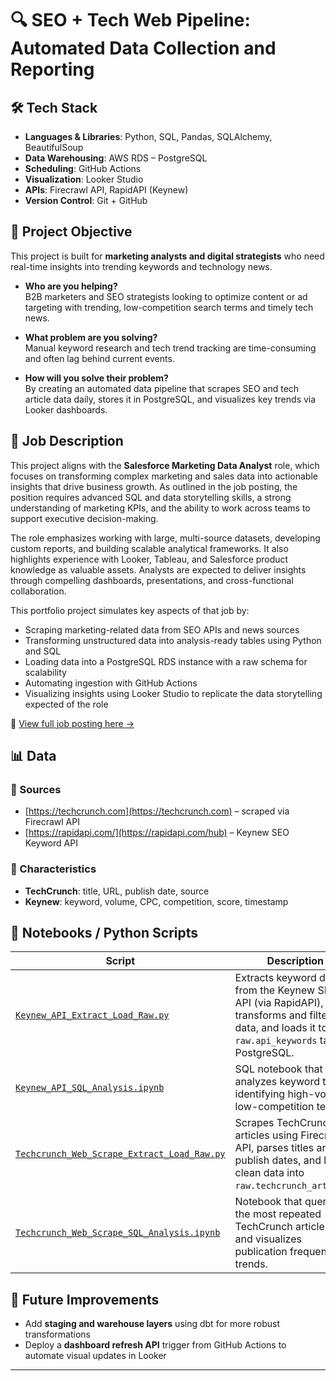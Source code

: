 # 🔍 SEO + Tech Web Pipeline: Automated Data Collection and Reporting

## 🛠️ Tech Stack

- **Languages & Libraries**: Python, SQL, Pandas, SQLAlchemy, BeautifulSoup
- **Data Warehousing**: AWS RDS – PostgreSQL
- **Scheduling**: GitHub Actions
- **Visualization**: Looker Studio
- **APIs**: Firecrawl API, RapidAPI (Keynew)
- **Version Control**: Git + GitHub

## 🎯 Project Objective

This project is built for **marketing analysts and digital strategists** who need real-time insights into trending keywords and technology news.

- **Who are you helping?**  
  B2B marketers and SEO strategists looking to optimize content or ad targeting with trending, low-competition search terms and timely tech news.
  
- **What problem are you solving?**  
  Manual keyword research and tech trend tracking are time-consuming and often lag behind current events.

- **How will you solve their problem?**  
  By creating an automated data pipeline that scrapes SEO and tech article data daily, stores it in PostgreSQL, and visualizes key trends via Looker dashboards.


## 💼 Job Description

This project aligns with the **Salesforce Marketing Data Analyst** role, which focuses on transforming complex marketing and sales data into actionable insights that drive business growth. As outlined in the job posting, the position requires advanced SQL and data storytelling skills, a strong understanding of marketing KPIs, and the ability to work across teams to support executive decision-making.

The role emphasizes working with large, multi-source datasets, developing custom reports, and building scalable analytical frameworks. It also highlights experience with Looker, Tableau, and Salesforce product knowledge as valuable assets. Analysts are expected to deliver insights through compelling dashboards, presentations, and cross-functional collaboration.

This portfolio project simulates key aspects of that job by:
- Scraping marketing-related data from SEO APIs and news sources
- Transforming unstructured data into analysis-ready tables using Python and SQL
- Loading data into a PostgreSQL RDS instance with a raw schema for scalability
- Automating ingestion with GitHub Actions
- Visualizing insights using Looker Studio to replicate the data storytelling expected of the role

📎 [View full job posting here →](proposal/Job_Description.pdf)


## 📊 Data

### 🔗 Sources
- [https://techcrunch.com](https://techcrunch.com) – scraped via Firecrawl API  
- [https://rapidapi.com/](https://rapidapi.com/hub) – Keynew SEO Keyword API  

### 📌 Characteristics
- **TechCrunch**: title, URL, publish date, source  
- **Keynew**: keyword, volume, CPC, competition, score, timestamp  

## 🧪 Notebooks / Python Scripts

| Script | Description |
|--------|-------------|
| [`Keynew_API_Extract_Load_Raw.py`](notebooks/reports/Keynew_API_Extract_Load_Raw.py) | Extracts keyword data from the Keynew SEO API (via RapidAPI), transforms and filters the data, and loads it to the `raw.api_keywords` table in PostgreSQL. |
| [`Keynew_API_SQL_Analysis.ipynb`](notebooks/Keynew_API_SQL_Analysis.ipynb) | SQL notebook that analyzes keyword trends, identifying high-volume, low-competition terms. |
| [`Techcrunch_Web_Scrape_Extract_Load_Raw.py`](notebooks/reports/Techcrunch_Web_Scrape_Extract_Load_Raw.py) | Scrapes TechCrunch articles using Firecrawl API, parses titles and publish dates, and loads clean data into `raw.techcrunch_articles`. |
| [`Techcrunch_Web_Scrape_SQL_Analysis.ipynb`](notebooks/Techcrunch_Web_Scrape_SQL_Analysis.ipynb) | Notebook that queries the most repeated TechCrunch article titles and visualizes publication frequency trends. |


## 🚀 Future Improvements

- Add **staging and warehouse layers** using dbt for more robust transformations
- Deploy a **dashboard refresh API** trigger from GitHub Actions to automate visual updates in Looker

---

